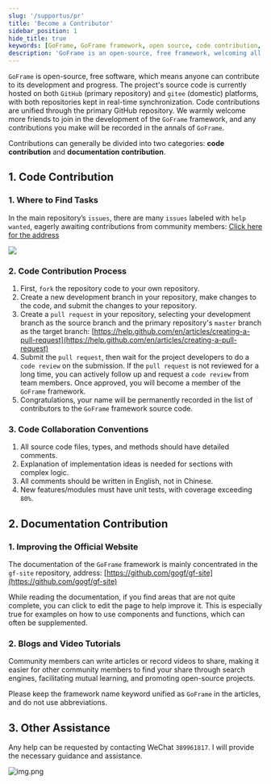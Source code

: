 ```yaml
---
slug: '/supportus/pr'
title: 'Become a Contributor'
sidebar_position: 1
hide_title: true
keywords: [GoFrame, GoFrame framework, open source, code contribution, documentation contribution, GitHub, gitee, open source project, PR process, framework development]
description: 'GoFrame is an open-source, free framework, welcoming all developers to contribute to its code and documentation. Through the main GitHub repository, you can take part in code contribution and be part of our development history. Additionally, you can help promote the GoFrame framework by improving official documentation, writing blogs, or creating videos.'
---
```


`GoFrame` is open-source, free software, which means anyone can contribute to its development and progress. The project's source code is currently hosted on both `GitHub` (primary repository) and `gitee` (domestic) platforms, with both repositories kept in real-time synchronization. Code contributions are unified through the primary GitHub repository. We warmly welcome more friends to join in the development of the `GoFrame` framework, and any contributions you make will be recorded in the annals of `GoFrame`.

Contributions can generally be divided into two categories: **code contribution** and **documentation contribution**.

## 1. Code Contribution

### 1. Where to Find Tasks

In the main repository’s `issues`, there are many `issues` labeled with `help wanted`, eagerly awaiting contributions from community members: [Click here for the address](https://github.com/gogf/gf/issues?q=is%3Aissue+is%3Aopen+label%3A%22help+wanted%22)

![](/markdown/3138f105d604376eec1a9ec583359ec3.png)

### 2. Code Contribution Process

1. First, `fork` the repository code to your own repository.
2. Create a new development branch in your repository, make changes to the code, and submit the changes to your repository.
3. Create a `pull request` in your repository, selecting your development branch as the source branch and the primary repository's `master` branch as the target branch: [https://help.github.com/en/articles/creating-a-pull-request](https://help.github.com/en/articles/creating-a-pull-request)
4. Submit the `pull request`, then wait for the project developers to do a `code review` on the submission. If the `pull request` is not reviewed for a long time, you can actively follow up and request a `code review` from team members. Once approved, you will become a member of the `GoFrame` framework.
5. Congratulations, your name will be permanently recorded in the list of contributors to the `GoFrame` framework source code.

### 3. Code Collaboration Conventions

1. All source code files, types, and methods should have detailed comments.
2. Explanation of implementation ideas is needed for sections with complex logic.
3. All comments should be written in English, not in Chinese.
4. New features/modules must have unit tests, with coverage exceeding `80%`.

## 2. Documentation Contribution

### 1. Improving the Official Website

The documentation of the `GoFrame` framework is mainly concentrated in the `gf-site` repository, address: [https://github.com/gogf/gf-site](https://github.com/gogf/gf-site)

While reading the documentation, if you find areas that are not quite complete, you can click to edit the page to help improve it. This is especially true for examples on how to use components and functions, which can often be supplemented.

### 2. Blogs and Video Tutorials

Community members can write articles or record videos to share, making it easier for other community members to find your share through search engines, facilitating mutual learning, and promoting open-source projects.

Please keep the framework name keyword unified as `GoFrame` in the articles, and do not use abbreviations.

## 3. Other Assistance

Any help can be requested by contacting WeChat `389961817`. I will provide the necessary guidance and assistance.

![img.png](img.png)